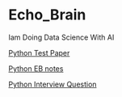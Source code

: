 # Echo_Brain
Iam Doing Data Science With AI

[Python Test Paper](https://classroom.google.com/c/NzUxOTY2MDI4NTM0/sa/NzU4Mjc3MzQ0NTk4/details)

[Python EB notes](https://classroom.google.com/c/NzUxOTY2MDI4NTM0)

[Python Interview Question](https://classroom.google.com/c/NzUxOTY2MDI4NTM0/sa/NzUxOTY4MDYyNjI3/details)


